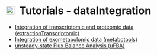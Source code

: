 # <img src="https://prince.lcsb.uni.lu/img/icon_di.png" height="22px">&nbsp;&nbsp;Tutorials - dataIntegration

- [Integration of transcriptomic and proteomic data (extractionTranscriptomic)](extractionTranscriptomic)
- [Integration of exometabolomic data (metabotools)](metabotools)
- [unsteady-state Flux Balance Analysis (uFBA)](uFBA)

